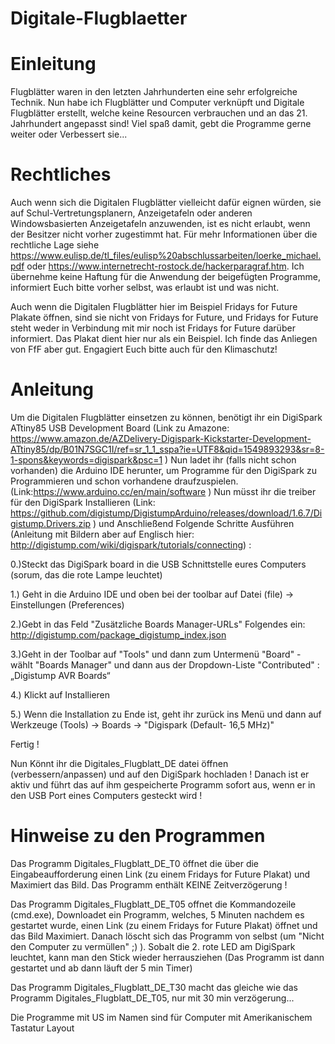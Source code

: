 # Digitale-Flugblaetter 


# Einleitung
Flugblätter waren in den letzten Jahrhunderten eine sehr erfolgreiche Technik. Nun habe ich Flugblätter und Computer verknüpft und Digitale Flugblätter erstellt, welche keine Resourcen verbrauchen und an das 21. Jahrhundert angepasst sind! Viel spaß damit, gebt die Programme gerne weiter oder Verbessert sie...

# Rechtliches 
Auch wenn sich die Digitalen Flugblätter vielleicht dafür eignen würden, sie auf Schul-Vertretungsplanern, Anzeigetafeln oder anderen Windowsbasierten Anzeigetafeln anzuwenden, ist es nicht erlaubt, wenn der Besitzer nicht vorher zugestimmt hat. Für mehr Informationen über die rechtliche Lage siehe https://www.eulisp.de/tl_files/eulisp%20abschlussarbeiten/loerke_michael.pdf oder https://www.internetrecht-rostock.de/hackerparagraf.htm. Ich übernehme keine Haftung für die Anwendung der beigefügten Programme, informiert Euch bitte vorher selbst, was erlaubt ist und was nicht.

Auch wenn die Digitalen Flugblätter hier im Beispiel Fridays for Future Plakate öffnen, sind sie nicht von Fridays for Future, und Fridays for Future steht weder in Verbindung mit mir noch ist Fridays for Future darüber informiert. Das Plakat dient hier nur als ein Beispiel. Ich finde das Anliegen von FfF aber gut. Engagiert Euch bitte auch für den Klimaschutz!

# Anleitung
Um die Digitalen Flugblätter einsetzen zu können, benötigt ihr ein DigiSpark ATtiny85 USB Development Board (Link zu Amazone:  https://www.amazon.de/AZDelivery-Digispark-Kickstarter-Development-ATtiny85/dp/B01N7SGC1I/ref=sr_1_1_sspa?ie=UTF8&qid=1549893293&sr=8-1-spons&keywords=digispark&psc=1 )
Nun ladet ihr (falls nicht schon vorhanden) die Arduino IDE herunter, um Programme für den DigiSpark zu Programmieren und schon vorhandene draufzuspielen.
(Link:https://www.arduino.cc/en/main/software )
Nun müsst ihr die treiber für den DigiSpark Installieren (Link: https://github.com/digistump/DigistumpArduino/releases/download/1.6.7/Digistump.Drivers.zip )
und Anschließend Folgende Schritte Ausführen (Anleitung mit Bildern aber auf Englisch hier: http://digistump.com/wiki/digispark/tutorials/connecting) :

0.)Steckt das DigiSpark board in die USB Schnittstelle eures Computers (sorum, das die rote Lampe leuchtet)

1.) Geht in die Arduino IDE und oben bei der toolbar auf Datei (file)  →  Einstellungen (Preferences)

2.)Gebt in das Feld "Zusätzliche Boards Manager-URLs" Folgendes ein: http://digistump.com/package_digistump_index.json

3.)Geht in der Toolbar auf "Tools" und dann zum Untermenü "Board" - wählt "Boards Manager" und dann aus der Dropdown-Liste "Contributed" :  „Digistump AVR Boards“

4.) Klickt auf Installieren

5.) Wenn die Installation zu Ende ist, geht ihr zurück ins Menü und dann auf Werkzeuge (Tools) → Boards → "Digispark (Default- 16,5 MHz)"

Fertig !

Nun Könnt ihr die Digitales_Flugblatt_DE datei öffnen (verbessern/anpassen) und auf den DigiSpark hochladen !
Danach ist er aktiv und führt das auf ihm gespeicherte Programm sofort aus, wenn er in den USB Port eines Computers gesteckt wird ! 
# Hinweise zu den Programmen 
Das Programm Digitales_Flugblatt_DE_T0 öffnet die über die Eingabeaufforderung einen Link (zu einem Fridays for Future Plakat) und Maximiert das Bild. Das Programm enthält KEINE Zeitverzögerung !

Das Programm Digitales_Flugblatt_DE_T05 offnet die Kommandozeile (cmd.exe), Downloadet ein Programm, welches, 5 Minuten nachdem es gestartet wurde, einen Link (zu einem Fridays for Future Plakat) öffnet und das Bild Maximiert. Danach löscht sich das Programm von selbst (um "Nicht den Computer zu vermüllen" ;) ). Sobalt die 2. rote LED am DigiSpark leuchtet, kann man den Stick wieder herrausziehen (Das Programm ist dann gestartet und ab dann läuft der 5 min Timer)

Das Programm Digitales_Flugblatt_DE_T30 macht das gleiche wie das Programm Digitales_Flugblatt_DE_T05, nur mit 30 min verzögerung...

Die Programme mit US im Namen sind für Computer mit Amerikanischem Tastatur Layout








